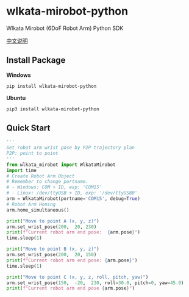 # wlkata-mirobot-python
Wlkata Mirobot (6DoF Robot Arm) Python  SDK

[中文说明](./README_CN.md)

## Install Package

**Windows**
```bash
pip install wlkata-mirobot-python
```

**Ubuntu**
```bash
pip3 install wlkata-mirobot-python
```

## Quick Start

```python
'''
Set robot arm wrist pose by P2P trajectory plan
P2P: point to point
'''
from wlkata_mirobot import WlkataMirobot
import time
# Create Robot Arm Object
# Remember to change portname.
# - Windows: COM + ID, exp: 'COM15'
# - Linux: /dev/ttyUSB + ID, exp: '/dev/ttyUSB0'
arm = WlkataMirobot(portname='COM15', debug=True)
# Robot Arm Homing
arm.home_simultaneous()

print("Move to point A (x, y, z)")
arm.set_wrist_pose(200,  20, 230)
print(f"Current robot arm end pose:  {arm.pose}")
time.sleep(1)

print("Move to point B (x, y, z)")
arm.set_wrist_pose(200,  20, 150)
print(f"Current robot arm end pose: {arm.pose}")
time.sleep(1)

print("Move to point C (x, y, z, roll, pitch, yaw)")
arm.set_wrist_pose(150,  -20,  230, roll=30.0, pitch=0, yaw=45.0)
print(f"Current robot arm end pose {arm.pose}")
```